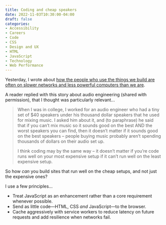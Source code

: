 ```yaml
---
title: Coding and cheap speakers
date: 2022-11-03T10:30:00-04:00
draft: false
categories:
- Accessibility
- Careers
- Code
- CSS
- Design and UX
- HTML
- JavaScript
- Technology
- Web Performance
---
```


Yesterday, I wrote about [how the people who use the things we build are often on slower networks and less powerful computers than we are](/build-tool-plugins-for-web-performance/).

A reader replied with this story about audio engineering (shared with permission), that I thought was particularly relevant...

> When I was in college, I worked for an audio engineer who had a tiny set of $40 speakers under his thousand dollar speakers that he used for mixing music. I asked him about it, and (to paraphrase) he said that if you can’t mix music so it sounds good on the best AND the worst speakers you can find, then it doesn’t matter if it sounds good on the best speakers – people buying music probably aren’t spending thousands of dollars on their audio set up.
>
> I think coding may by the same way – it doesn’t matter if you’re code runs well on your most expensive setup if it can’t run well on the least expensive setup.

So how _can_ you build sites that run well on the cheap setups, and not just the expensive ones?

I use a few principles...

- Treat JavaScript as an enhancement rather than a core requirement whenever possible.
- Send as little code&mdash;HTML, CSS _and_ JavaScript&mdash;to the browser.
- Cache aggressively with service workers to reduce latency on future requests and add resilience when networks fail.